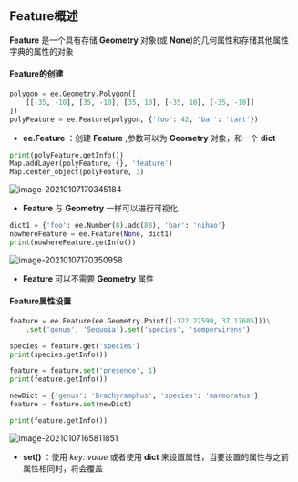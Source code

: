 ## Feature概述

**Feature**  是一个具有存储 **Geometry** 对象(或 **None**)的几何属性和存储其他属性字典的属性的对象

#### Feature的创建

```python
polygon = ee.Geometry.Polygon([
    [[-35, -10], [35, -10], [35, 10], [-35, 10], [-35, -10]]
])
polyFeature = ee.Feature(polygon, {'foo': 42, 'bar': 'tart'})
```

- **ee.Feature** ：创建 **Feature** ,参数可以为 **Geometry** 对象，和一个 **dict** 

```python
print(polyFeature.getInfo())
Map.addLayer(polyFeature, {}, 'feature')
Map.center_object(polyFeature, 3)
```

![image-20210107170345184](https://img2020.cnblogs.com/blog/2213660/202101/2213660-20210107170346897-219217353.png)

- **Feature** 与 **Geometry** 一样可以进行可视化

```python
dict1 = {'foo': ee.Number(8).add(88), 'bar': 'nihao'}
nowhereFeature = ee.Feature(None, dict1)
print(nowhereFeature.getInfo())
```

![image-20210107170350958](https://img2020.cnblogs.com/blog/2213660/202101/2213660-20210107170352628-1084584214.png)

- **Feature** 可以不需要 **Geometry** 属性



#### Feature属性设置

```python
feature = ee.Feature(ee.Geometry.Point([-122.22599, 37.17605]))\
    .set('genus', 'Sequoia').set('species', 'sempervirens')

species = feature.get('species')
print(species.getInfo())

feature = feature.set('presence', 1)
print(feature.getInfo())

newDict = {'genus': 'Brachyramphus', 'species': 'marmoratus'}
feature = feature.set(newDict)

print(feature.getInfo())
```

![image-20210107165811851](https://img2020.cnblogs.com/blog/2213660/202101/2213660-20210107165813812-1464432500.png)

- **set()** ：使用 *key: value*  或者使用 **dict** 来设置属性，当要设置的属性与之前属性相同时，将会覆盖




